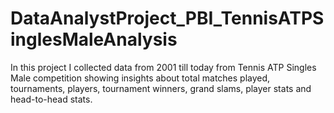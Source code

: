 # DataAnalystProject_PBI_TennisATPSinglesMaleAnalysis
In this project I collected data from 2001 till today from Tennis ATP Singles Male competition showing insights about total matches played, tournaments, players, tournament winners, grand slams, player stats and head-to-head stats.
